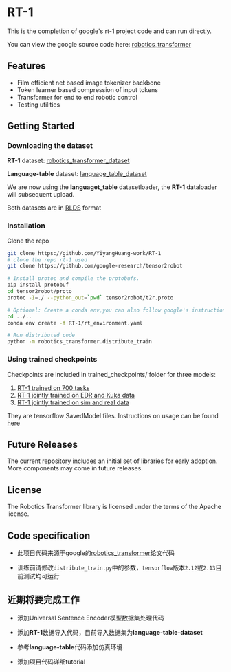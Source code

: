 # RT-1
This is the completion of google's rt-1 project code and can run directly.

You can view the google source code here: [robotics_transformer](https://github.com/google-research/robotics_transformer)

## Features

* Film efficient net based image tokenizer backbone
* Token learner based compression of input tokens
* Transformer for end to end robotic control
* Testing utilities

## Getting Started
### Downloading the dataset
**RT-1** dataset: [robotics_transformer_dataset](https://console.cloud.google.com/storage/browser/gresearch/rt-1-data-release;tab=objects?prefix=&forceOnObjectsSortingFiltering=false)

**Language-table** dataset: [language_table_dataset](https://github.com/google-research/language-table)

We are now using the **languaget_table** datasetloader, the **RT-1** dataloader will subsequent upload.

Both datasets are in [RLDS](https://arxiv.org/abs/2111.02767) format

### Installation
Clone the repo
```bash
git clone https://github.com/YiyangHuang-work/RT-1
# clone the repo rt-1 used
git clone https://github.com/google-research/tensor2robot

# Install protoc and compile the protobufs.
pip install protobuf
cd tensor2robot/proto
protoc -I=./ --python_out=`pwd` tensor2robot/t2r.proto

# Optional: Create a conda env,you can also follow google's instructions for configuration
cd ../..
conda env create -f RT-1/rt_environment.yaml

# Run distributed code
python -m robotics_transformer.distribute_train
```
### Using trained checkpoints
Checkpoints are included in trained_checkpoints/ folder for three models:
1. [RT-1 trained on 700 tasks](trained_checkpoints/rt1main)
2. [RT-1 jointly trained on EDR and Kuka data](trained_checkpoints/rt1multirobot)
3. [RT-1 jointly trained on sim and real data](trained_checkpoints/rt1simreal)

They are tensorflow SavedModel files. Instructions on usage can be found [here](https://www.tensorflow.org/guide/saved_model)

## Future Releases

The current repository includes an initial set of libraries for early adoption.
More components may come in future releases.

## License

The Robotics Transformer library is licensed under the terms of the Apache
license.

## Code specification

* 此项目代码来源于google的[robotics_transformer](https://github.com/google-research/robotics_transformer)论文代码

* 训练前请修改`distribute_train.py`中的参数，`tensorflow`版本`2.12`或`2.13`目前测试均可运行
## 近期将要完成工作
* 添加Universal Sentence Encoder模型数据集处理代码
  
* 添加**RT-1**数据导入代码，目前导入数据集为**language-table-dataset**

* 参考**language-table**代码添加仿真环境

* 添加项目代码详细tutorial
   

